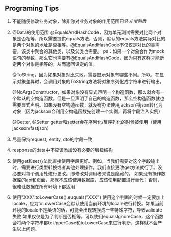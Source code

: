 ## Programing Tips
1. 不能随便修改业务对象，除非你对业务对象的作用范围已经*非常熟悉*
2. @Data的使用范围
    @EqualsAndHashCode，因为单元测试需要对比两个对象是否相等，所以需要提供equals方法，否则，默认的equals方法实际对比的是两个对象的地址是否相等。@EqualsAndHashCode不仅仅是对比的类需要，该类中聚合的其他类，以及父类也需要。
    ps：如果一个对象会作为mock语句的参数，那么它也需要有@EqualsAndHashCode，因为只有这样才能断定两个对象是相等的，从而返回设定的值。
	
    @ToString，因为如果对象对比失败，需要显示对象有哪些不同。所以，在显示对象差异时，会调用对象的ToString方法将对象序列化成字符串进行输出。
	
    @NoArgsConstructor，如果对象没有显式声明一个构造函数，那么就会有一个默认的空构造函数。但是一旦声明了自己的构造函数，那么空构造函数就也需要显式声明。如果没有空构造函数，就没有办法使用jackson将json转化为对象（因为jackson会利用空构造函数先创建一个实例，再将字段注入实例）

    @Getter, @Setter
    getter和setter会在序列化/反序列化的时候被使用（使用jackson/fastjson）
3. 尽量保持request, entity, dto的字段一致
4. response的data中不应该添加没有必要的层级结构
5. 使用get和set方法比直接使用字段更好。例如，当我们需要对这个字段输出时，需要进行类型转换或者其他处理操作，我们直接更改get方法就行了。没必要对每个调用处进行更改。即修改对调用者来说是隐藏的。
    如果没有操作数据库的api和页面，那就不应该使用数据库，应该使用配置进行替代；否则，很难让数据在所有环境下都适用
6. 使用"XXX".toLowerCase().euquals("XXX")
    使用这个判断的时候一定要加上locale，应为toLowerCase会默认使用当前环境的locale进行转换。如果当前环境的locale不是英语的话，可能会出现转换成一些特殊字符，导致validate失败
    如果仅仅是为了判断是否相等，可以使用equalsIgnoreCase，这个函数会将两个字符串都toUpperCase和toLowerCase来进行判断，这样就不会产生以上问题。